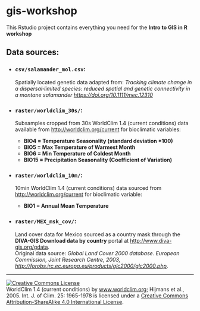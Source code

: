 # gis-workshop

This Rstudio project contains everything you need for the **Intro to GIS in R workshop**


## Data sources:

- ### `csv/salamander_mol.csv`:  
    Spatially located genetic data adapted from: _Tracking climate change in a dispersal‐limited species: reduced spatial and genetic connectivity in a montane salamander <https://doi.org/10.1111/mec.12310>_  


- ### `raster/worldclim_30s/`:
    Subsamples cropped from 30s WorldClim 1.4 (current conditions) data available from <http://worldclim.org/current> for bioclimatic variables:
    + **BIO4 = Temperature Seasonality (standard deviation \*100)**  
    + **BIO5 = Max Temperature of Warmest Month**  
    + **BIO6 = Min Temperature of Coldest Month**  
    + **BIO15 = Precipitation Seasonality (Coefficient of Variation)**  

- ### `raster/worldclim_10m/`:
    10min WorldClim 1.4 (current conditions) data sourced from <http://worldclim.org/current> for bioclimatic variable:
    + **BIO1 = Annual Mean Temperature**


- ### `raster/MEX_msk_cov/`:
   Land cover data for Mexico sourced as a country mask through the **DIVA-GIS Download data by country** portal at <http://www.diva-gis.org/gdata>.  
   Original data source: _Global Land Cover 2000 database. European Commission, Joint Research Centre, 2003, <http://forobs.jrc.ec.europa.eu/products/glc2000/glc2000.php>_. 
   
---

<a rel="license" href="http://creativecommons.org/licenses/by-sa/4.0/"><img alt="Creative Commons License" style="border-width:0" src="https://i.creativecommons.org/l/by-sa/4.0/88x31.png" /></a><br />WorldClim 1.4 (current conditions) by www.worldclim.org; Hijmans et al., 2005. Int. J. of Clim. 25: 1965-1978 is licensed under a <a rel="license" href="http://creativecommons.org/licenses/by-sa/4.0/">Creative Commons Attribution-ShareAlike 4.0 International License</a>.